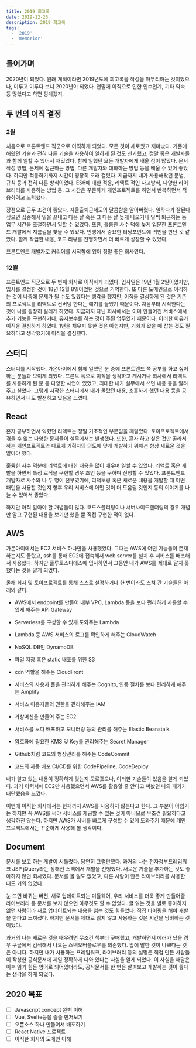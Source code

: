 ```yaml
---
title: 2019 회고록
date: 2019-12-25
description: 2019 회고록
tags:
  - '2019'
  - 'memorior'
---
```


## 들어가며

2020년이 되었다. 원래 계획이라면 2019년도에 회고록을 작성을 마무리하는 것이었으나, 미루고 미루다 보니 2020년이 되었다. 연말에 이직으로 인한 인수인계, 기타 약속 등 많았다고 하면 핑계겠지.

## 두 번의 이직 결정

### 2월

처음으로 프론트엔드 직군으로 이직하게 되었다. 모든 것이 새로웠고 재미났다. 기존에 해왔던 기술과 전혀 다른 기술을 사용하여 일하게 된 것도 신기했고, 정말 좋은 개발자들과 함께 일할 수 있어서 재밌었다. 함께 일했던 모든 개발자에게 배울 점이 많았다. 문서 작성 방법, 문제에 접근하는 방법, 다른 개발자와 대화하는 방법 등을 배울 수 있어 좋았다. 하지만 적응하기까지 시간이 굉장히 오래 걸렸다. 지금까지 내가 사용해왔던 문법, 규칙 등과 전혀 다른 방식이었다. ES6에 대한 적응, 리액트 적인 사고방식, 다양한 라이브러리를 사용하는 방법 등. 그 시간은 꾸준하게 개인프로젝트를 하면서 반복하면서 적응하려고 노력했다.

장점으로 근무 조건이 좋았다. 자율출퇴근제도의 달콤함을 알아버렸다. 일하다가 잘된다 싶으면 집중해서 일을 끝내고 다음 날 혹은 그 다음 날 늦게 나오거나 일찍 퇴근하는 등 업무 시간을 조절하면서 일할 수 있었다. 또한, 훌륭한 사수 덕에 늦게 입문한 프론트엔드 개발에서 지름길을 찾을 수 있었다. 인생에서 중요한 터닝포인트에 귀인을 만난 것 같았다. 함께 작업한 내용, 코드 리뷰를 진행하면서 더 빠르게 성장할 수 있었다.

프론트엔드 개발자로 커리어를 시작함에 있어 정말 좋은 회사였다.

### 12월

프론트엔드 직군으로 두 번째 회사로 이직하게 되었다. 입사일은 19년 1월 2일이었지만, 입사를 결정한 것이 18년 12월 8일이었던 것으로 기억한다. 또 다른 도메인으로 이직하는 것이 나중에 문제가 될 수도 있겠다는 생각을 했지만, 이직을 결심하게 된 것은 기존의 프로젝트를 리액트로 컨버팅 한다는 얘기를 들었기 때문이다. 처음부터 시작한다는 것이 나를 굉장히 설레게 하였다. 지금까지 다닌 회사에서는 이미 만들어진 서비스에서 추가 기능을 구현하거나, 유지보수를 하는 것이 주된 업무였기 때문이다. 이러한 이유가 이직을 결심하게 하였다. 1년을 채우지 못한 것은 아쉽지만, 기회가 왔을 때 잡는 것도 필요하다고 생각했기에 이직을 결심했다.

## 스터디

스터디를 시작했다. 가온아이에서 함께 일했던 분 중에 프론트엔드 쪽 공부를 하고 싶어 하는 분들과 모이게 되었다. 프론트 쪽으로 이직을 생각하고 계시거나 회사에서 리액트를 사용하게 된 분 등 다양한 사연이 있었고, 최대한 내가 실무에서 쓰던 내용 등을 알려주고 싶었다. 그렇게 시작한 스터디에서 내가 몰랐던 내용, 소홀하게 했던 내용 등을 공유하면서 나도 발전하고 있음을 느꼈다.

## React

혼자 공부하면서 익혔던 리액트는 정말 기초적인 부분임을 깨달았다. 토이프로젝트에서 겪을 수 없는 다양한 문제들이 실무에서는 발생했다. 또한, 혼자 하고 싶은 것만 골라서 하는 개인프로젝트와 다르게 기획자의 의도에 맞게 개발하기 위해선 항상 새로운 것을 알아야 했다.

훌륭한 사수 덕분에 리액트에 대한 내용을 많이 배우며 일할 수 있었다. 리액트 혹은 개발을 하면서 특정 로직을 구현할 경우 조언 등을 구하며 진행할 수 있었다. 프론트엔드 개발자로 사수와 나 두 명이 전부였기에, 리팩토링 혹은 새로운 내용을 개발할 때 어떤 패턴을 사용할 것인지 향후 우리 서비스에 어떤 것이 더 도움될 것인지 등의 이야기를 나눌 수 있어서 좋았다.

하지만 아직 알아야 할 개념들이 많다. 코드스플리팅이나 서버사이드랜더링의 경우 개념만 알고 구현된 내용을 보기만 했을 뿐 직접 구현한 적이 없다.

## AWS

가온아이에서는 EC2 서비스 하나만을 사용했었다. 그때는 AWS에 어떤 기능들이 존재하는지도 몰랐고, ssh를 통해 EC2에 접속해서 web server를 설치 후 서비스를 배포해서 사용했다. 하지만 플루토스디에스에 입사하면서 그동안 내가 AWS를 제대로 알지 못했다는 것을 알게 되었다.

올해 회사 및 토이프로젝트를 통해 스스로 설정하거나 한 번이라도 스쳐 간 기술들은 아래와 같다.

- AWS에서 endpoint를 만들어 내부 VPC, Lambda 등을 보다 편리하게 사용할 수 있게 해주는 API Gateway

- Serverless를 구성할 수 있게 도와주는 Lambda

- Lambda 등 AWS 서비스의 로그를 확인하게 해주는 CloudWatch

- NoSQL DB인 DynamoDB

- 파일 저장 혹은 static 배포를 위한 S3

- cdn 역할을 해주는 CloudFront

- 서비스의 사용자 풀을 관리하게 해주는 Cognito, 인증 절차를 보다 편리하게 해주는 Amplify

- 서비스 이용자들의 권한을 관리해주는 IAM

- 가상머신을 만들어 주는 EC2

- 서비스를 보다 배포하고 모니터링 등의 관리를 해주는 Elastic Beanstalk

- 암호화에 필요한 KMS 및 Key를 관리해주는 Secret Manager

- Github처럼 코드의 형상관리를 해주는 CodeCommit

- 코드의 자동 배포 CI/CD를 위한 CodePipeline, CodeDeploy

내가 알고 있는 내용이 정확하게 맞는지 모르겠으나, 이러한 기술들이 있음을 알게 되었다. 과거 이력서에 EC2만 사용했으면서 AWS를 활용할 줄 안다고 써놨던 나의 패기가 대단했음을 느꼈다.

이번에 이직한 회사에서는 현재까지 AWS를 사용하지 않는다고 한다. 그 부분이 아쉽기는 하지만 꼭 AWS를 써야 서비스를 제공할 수 있는 것이 아니므로 무조건 필요하다고 생각하진 않는다. 하지만 AWS가 서버를 빠르게 구성할 수 있게 도와주기 때문에 개인프로젝트에서는 꾸준하게 사용해 볼 생각이다.

## Document

문서를 보고 하는 개발이 서툴렀다. 당연히 그럴만했다. 과거의 나는 전자정부프레임워크 JSP jQuery라는 정해진 스펙에서 개발을 진행했다. 새로운 기술을 추가하는 것도 좋아하지 않던 회사였다. 문서를 볼 일도 없었고, 다른 사람이 만든 라이브러리를 사용한 때도 거의 없었다.

눈 뜨면 바뀌는 버젼, 새로 업데이트되는 미들웨어, 우리 서비스를 더욱 좋게 만들어줄 라이브러리 등 문서를 보지 않으면 아무것도 할 수 없었다. 글 읽는 것을 별로 좋아하지 않던 사람이라 새로 업데이트되는 내용을 읽는 것도 힘들었다. 직접 타이핑을 해야 개발을 한다고 느껴졌다. 하지만 문서를 제대로 읽지 않고 사용하는 것은 시간을 낭비하는 것이었다.

과거의 나는 새로운 것을 배우려면 무조건 책부터 구매했고, 개발하면서 에러가 났을 경우 구글에서 검색해서 나오는 스택오버플로우를 의존했다. 앞에 말한 것이 나쁘다는 것은 아니다. 하지만 내가 사용하는 프레임워크, 라이브러리 등의 설명은 직접 만든 사람들이 작성한 공식문서에 제일 정확하게 나와 있다는 사실을 알게 되었다. 이 사실을 깨달은 이후 읽기 힘든 영어로 되어있더라도, 공식문서를 한 번은 살펴보고 개발하는 것이 좋다는 생각을 하게 되었다.

## 2020 목표

- [ ] Javascript concept 완벽 이해
- [ ] Vue, Svelte등을 슬슬 만저보기
- [ ] 오픈소스 하나 만들어서 배포하기
- [ ] React Native 프로젝트
- [ ] 이직한 회사의 도메인 이해
